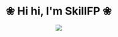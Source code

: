 <h1 align="center">❀ Hi hi, I'm SkillFP ❀</h1>
<p align="center">
  <image src="https://c.tenor.com/WOvSeiH_qNoAAAAM/love-heart.gif">
  <p One "Hi" is enough>
</p>
